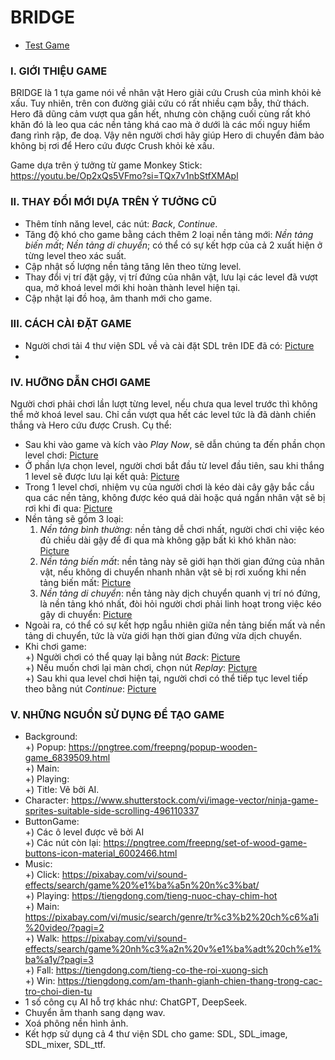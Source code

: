 # **BRIDGE**
- [Test Game](#)
### I. GIỚI THIỆU GAME
  BRIDGE là 1 tựa game nói về nhân vật Hero giải cứu Crush của mình khỏi kẻ xấu. Tuy nhiên, trên con đường giải cứu có rất nhiều cạm bẫy, thử thách. Hero đã dũng cảm vượt qua gần hết, nhưng còn chặng cuối cùng
  rất khó khăn đó là leo qua các nền tảng khá cao mà ở dưới là các mối nguy hiểm đang rình rập, đe doạ. 
  Vậy nên người chơi hãy giúp Hero di chuyển đảm bảo không bị rơi để Hero cứu được Crush khỏi kẻ xấu.

  Game dựa trên ý tưởng từ game Monkey Stick: https://youtu.be/Op2xQs5VFmo?si=TQx7v1nbStfXMApl
### II. THAY ĐỔI MỚI DỰA TRÊN Ý TƯỞNG CŨ
  - Thêm tính năng level, các nút: _Back_, _Continue_.   
  - Tăng độ khó cho game bằng cách thêm 2 loại nền tảng mới: _Nền tảng biến mất_; _Nền tảng di chuyển_; có thể có sự kết hợp của cả 2 xuất hiện ở từng level theo xác suất.
  - Cập nhật số lượng nền tảng tăng lên theo từng level.
  - Thay đổi vị trí đặt gậy, vị trí đứng của nhân vật, lưu lại các level đã vượt qua, mở khoá level mới khi hoàn thành level hiện tại.
  - Cập nhật lại đồ hoạ, âm thanh mới cho game.
### III. CÁCH CÀI ĐẶT GAME
  - Người chơi tải 4 thư viện SDL về và cài đặt SDL trên IDE đã có: [Picture](#)
  - 

### IV. HƯỠNG DẪN CHƠI GAME
  Người chơi phải chơi lần lượt từng level, nếu chưa qua level trước thì không thể mở khoá level sau. Chỉ cần vượt qua hết các level tức là đã dành chiến thắng và Hero cứu được Crush. Cụ thể:
  - Sau khi vào game và kích vào _Play Now_, sẽ dẫn chúng ta đến phần chọn level chơi:
  [Picture](#)
  - Ở phần lựa chọn level, người chơi bắt đầu từ level đầu tiên, sau khi thắng 1 level sẽ được lưu lại kết quả: [Picture](#)
  - Trong 1 level chơi, nhiệm vụ của người chơi là kéo dài cây gậy bắc cầu qua các nền tảng, không được kéo quá dài hoặc quá ngắn nhân vật sẽ bị rơi khi đi qua: [Picture](#)
  - Nền tảng sẽ gồm 3 loại:  
    1. _Nền tảng bình thường_: nền tảng dễ chơi nhất, người chơi chỉ việc kéo đủ chiều dài gậy để đi qua mà không gặp bất kì khó khăn nào: [Picture](#)
    2. _Nền tảng biến mất_: nền tảng này sẽ giới hạn thời gian đứng của nhân vật, nếu không di chuyển nhanh nhân vật sẽ bị rơi xuống khi nền tảng biến mất: [Picture](#)
    3. _Nền tảng di chuyển_: nền tảng này dịch chuyển quanh vị trí nó đứng, là nền tảng khó nhất, đòi hỏi người chơi phải linh hoạt trong việc kéo gậy di chuyển: [Picture](#)  
  - Ngoài ra, có thể có sự kết hợp ngẫu nhiên giữa nền tảng biến mất và nền tảng di chuyển, tức là vừa giới hạn thời gian đứng vừa dịch chuyển.
  - Khi chơi game:  
    +) Người chơi có thể quay lại bằng nút _Back_: [Picture](#)  
    +) Nếu muốn chơi lại màn chơi, chọn nút _Replay_: [Picture](#)  
    +) Sau khi qua level chơi hiện tại, người chơi có thể tiếp tục level tiếp theo bằng nút _Continue_: [Picture](#)  
### V. NHỮNG NGUỒN SỬ DỤNG ĐỂ TẠO GAME
  - Background:  
    +) Popup: https://pngtree.com/freepng/popup-wooden-game_6839509.html  
    +) Main:  
    +) Playing:  
    +) Title: Vẽ bởi AI.  
  - Character: https://www.shutterstock.com/vi/image-vector/ninja-game-sprites-suitable-side-scrolling-496110337
  - ButtonGame:  
    +) Các ô level được vẽ bởi AI  
    +) Các nút còn lại: https://pngtree.com/freepng/set-of-wood-game-buttons-icon-material_6002466.html  
  - Music:  
    +) Click: https://pixabay.com/vi/sound-effects/search/game%20%e1%ba%a5n%20n%c3%bat/  
    +) Playing: https://tiengdong.com/tieng-nuoc-chay-chim-hot  
    +) Main: https://pixabay.com/vi/music/search/genre/tr%c3%b2%20ch%c6%a1i%20video/?pagi=2  
    +) Walk: https://pixabay.com/vi/sound-effects/search/game%20nh%c3%a2n%20v%e1%ba%adt%20ch%e1%ba%a1y/?pagi=3  
    +) Fall: https://tiengdong.com/tieng-co-the-roi-xuong-sich  
    +) Win: https://tiengdong.com/am-thanh-gianh-chien-thang-trong-cac-tro-choi-dien-tu
  - 1 số công cụ AI hỗ trợ khác như: ChatGPT, DeepSeek.
  - Chuyển âm thanh sang dạng wav.
  - Xoá phông nền hình ảnh.
  - Kết hợp sử dụng cả 4 thư viện SDL cho game: SDL, SDL_image, SDL_mixer, SDL_ttf.

